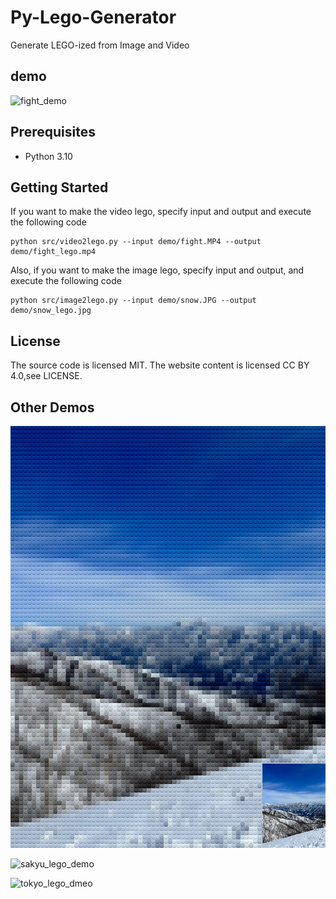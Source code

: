 # Py-Lego-Generator
Generate LEGO-ized from Image and Video

## demo
![fight_demo](data/fight_lego.gif)

## Prerequisites

- Python 3.10

## Getting Started

If you want to make the video lego, specify input and output and execute the following code
```
python src/video2lego.py --input demo/fight.MP4 --output demo/fight_lego.mp4
```

Also, if you want to make the image lego, specify input and output, and execute the following code
```
python src/image2lego.py --input demo/snow.JPG --output demo/snow_lego.jpg
```

## License
The source code is licensed MIT. The website content is licensed CC BY 4.0,see LICENSE.

## Other Demos

![snow_lego_demo](demo/snow_lego.jpg)

![sakyu_lego_demo](demo/sakyu_lego.jpg)

![tokyo_lego_dmeo](demo/tokyo_lego.jpg)
